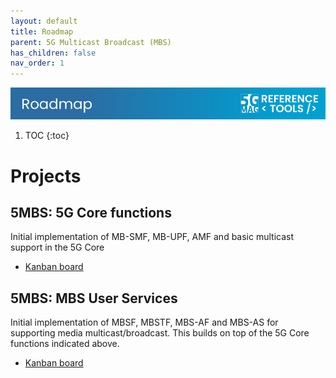 ```yaml
---
layout: default
title: Roadmap
parent: 5G Multicast Broadcast (MBS)
has_children: false
nav_order: 1
---
```

<img src="../../assets/images/Banner_Roadmap.png" /> 

1. TOC
{:toc}

# Projects

## 5MBS: 5G Core functions

Initial implementation of MB-SMF, MB-UPF, AMF and basic multicast support in the 5G Core
* [Kanban board](https://github.com/orgs/5G-MAG/projects/19/views/2)

## 5MBS: MBS User Services

Initial implementation of MBSF, MBSTF, MBS-AF and MBS-AS for supporting media multicast/broadcast. This builds on top of the 5G Core functions indicated above.
* [Kanban board](https://github.com/orgs/5G-MAG/projects/43/views/1)
